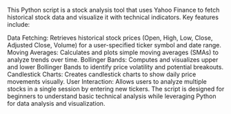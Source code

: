 This Python script is a stock analysis tool that uses Yahoo Finance to fetch historical stock data and visualize it with technical indicators. Key features include:

Data Fetching: Retrieves historical stock prices (Open, High, Low, Close, Adjusted Close, Volume) for a user-specified ticker symbol and date range.
Moving Averages: Calculates and plots simple moving averages (SMAs) to analyze trends over time.
Bollinger Bands: Computes and visualizes upper and lower Bollinger Bands to identify price volatility and potential breakouts.
Candlestick Charts: Creates candlestick charts to show daily price movements visually.
User Interaction: Allows users to analyze multiple stocks in a single session by entering new tickers.
The script is designed for beginners to understand basic technical analysis while leveraging Python for data analysis and visualization.
